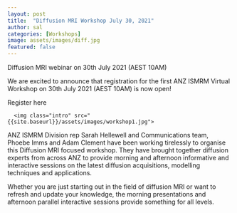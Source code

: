 ```yaml
---
layout: post
title:  "Diffusion MRI Workshop July 30, 2021"
author: sal
categories: [Workshops]
image: assets/images/diff.jpg
featured: false
---
```

Diffusion MRI webinar on 30th July 2021 (AEST 10AM)

We are excited to announce that registration for the first ANZ ISMRM Virtual Workshop on 30th July 2021 (AEST 10AM) is now open!

Register here 

<div class="rounded mb-5">
     
      <img class="intro" src="{{site.baseurl}}/assets/images/workshop1.jpg">      
      
</div>

ANZ ISMRM Division rep Sarah Hellewell and Communications team, Phoebe Imms and Adam Clement have been working tirelessly to organise this Diffusion MRI focused workshop. They have brought together diffusion experts from across ANZ to provide morning and afternoon informative and interactive sessions on the latest diffusion acquisitions, modelling techniques and applications.
 
Whether you are just starting out in the field of diffusion MRI or want to refresh and update your knowledge, the morning presentations and afternoon parallel interactive sessions provide something for all levels.


